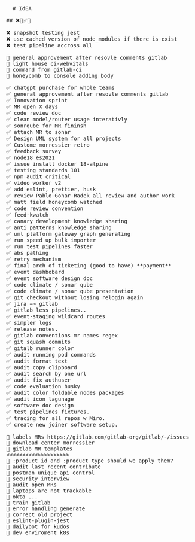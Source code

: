 
<pre>
  # IdEA

## ❌🔆✅🛂

❌ snapshot testing jest
❌ use cached version of node_modules if there is exist
❌ test pipeline accross all

🔆 general approvement after resovle comments gitlab
🔆 light house ci-webvitals
🔆 command from gitlab-ci
🔆 honeycomb to console adding body

✅ chatgpt purchase for whole teams
✅ general approvement after resovle comments gitlab
✅ Innovation sprint
✅ MR open X days
✅ code review doc
✅ clean model/router usage interativly
✅ sonrqube for MR fininsh
✅ attach MR to sonar
✅ Design UML system for all projects
✅ Custome morressier retro
✅ feedback survey
✅ node18 es2021
✅ issue install docker 18-alpine
✅ testing standards 101
✅ npm audit critical
✅ video worker v2
✅ add eslint, prettier, husk
✅ review Pablo-Gohar-Radek all review and author work
✅ matt field honeycomb watched
✅ code review convention
✅ feed-kwatch
✅ canary development knowledge sharing
✅ anti patterns knowledge sharing
✅ uml platform gateway graph generating
✅ run speed up bulk importer  
✅ run test pipelines faster  
✅ abs pathing  
✅ retry mechanism  
✅ final arch of ticketing (good to have) **payment**
✅ event dashbobard  
✅ event software design doc  
✅ code climate / sonar qube  
✅ code climate / sonar qube presentation
✅ git checkout without losing relogin again
✅ jira => gitlab  
✅ gitlab less pipelines..
✅ event-staging wildcard routes  
✅ simpler logs  
✅ release notes.  
✅ gitlab conventions mr names regex  
✅ git squash commits  
✅ gitalb runner color  
✅ audit running pod commands  
✅ audit format text  
✅ audit copy clipboard  
✅ audit search by one url  
✅ audit fix authuser  
✅ code evaluation husky
✅ audit color foldable nodes packages
✅ audit icon lagunage  
✅ software doc design  
✅ test pipelines fixtures.  
✅ tracing for all repos w Miro.
✅ create new joiner software setup.

🛂 labels MRs https://gitlab.com/gitlab-org/gitlab/-/issues
🛂 download center morressier
🛂 gitlab MR templates
<<<<<<<<<<>>>>>>>>>>
🛂 :product_id and :product_type should we apply them?
🛂 audit last recent contribute
🛂 postman unique api control
🛂 security interview  
🛂 audit open MRs
🛂 laptops are not trackable  
🛂 okta ...
🛂 train gitlab
🛂 error handling generate
🛂 correct old project
🛂 eslint-plugin-jest
🛂 dailybot for kudos
🛂 dev enviroment k8s
</pre>
